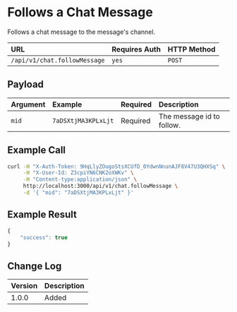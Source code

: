 # Follows a Chat Message

Follows a chat message to the message's channel.

| URL | Requires Auth | HTTP Method |
| :--- | :--- | :--- |
| `/api/v1/chat.followMessage` | `yes` | `POST` |

## Payload

| Argument | Example | Required | Description |
| :--- | :--- | :--- | :--- |
| `mid` | `7aDSXtjMA3KPLxLjt` | Required | The message id to follow. |

## Example Call

```bash
curl -H "X-Auth-Token: 9HqLlyZOugoStsXCUfD_0YdwnNnunAJF8V47U3QHXSq" \
     -H "X-User-Id: Z3cpiYN6CNK2oXWKv" \
     -H "Content-type:application/json" \
     http://localhost:3000/api/v1/chat.followMessage \
     -d '{ "mid": "7aDSXtjMA3KPLxLjt" }'
```

## Example Result

```javascript
{
    "success": true
}
```

## Change Log

| Version | Description |
| :--- | :--- |
| 1.0.0 | Added |

